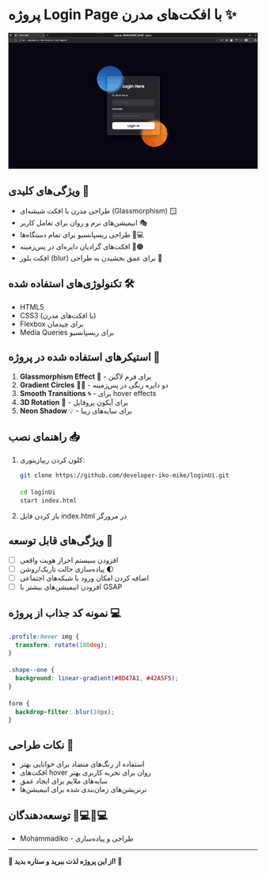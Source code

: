 
# پروژه Login Page با افکت‌های مدرن ✨

<div align="center"> <img src="./assets/preview.gif" alt="preview" /> </div>

## ویژگی‌های کلیدی 🌟

- طراحی مدرن با افکت شیشه‌ای (Glassmorphism) 🪟
- انیمیشن‌های نرم و روان برای تعامل کاربر 🎭
- طراحی ریسپانسیو برای تمام دستگاه‌ها 📱💻
- افکت‌های گرادیان دایره‌ای در پس‌زمینه 🔵🟠
- افکت بلور (blur) برای عمق بخشیدن به طراحی 🔮

## تکنولوژی‌های استفاده شده 🛠️

- HTML5
- CSS3 (با افکت‌های مدرن)
- Flexbox برای چیدمان
- Media Queries برای ریسپانسیو

## استیکرهای استفاده شده در پروژه 🎨

1. **Glassmorphism Effect** 🥃 - برای فرم لاگین
2. **Gradient Circles** 🔴🔵 - دو دایره رنگی در پس‌زمینه
3. **Smooth Transitions** 🌀 - برای hover effects
4. **3D Rotation** 🔄 - برای آیکون پروفایل
5. **Neon Shadow** 💡 - برای سایه‌های زیبا

## راهنمای نصب 📥

1. کلون کردن ریپازیتوری:
   ```bash
   git clone https://github.com/developer-iko-mike/loginUi.git

   cd loginUi
   start index.html
   ```

2. باز کردن فایل index.html در مرورگر

## ویژگی‌های قابل توسعه 🚀

- [ ] افزودن سیستم احراز هویت واقعی
- [ ] پیاده‌سازی حالت تاریک/روشن 🌓
- [ ] اضافه کردن امکان ورود با شبکه‌های اجتماعی
- [ ] افزودن انیمیشن‌های بیشتر با GSAP

## نمونه کد جذاب از پروژه 💻

```css
.profile:hover img {
  transform: rotate(180deg);
}

.shape--one {
  background: linear-gradient(#0D47A1, #42A5F5);
}

form {
  backdrop-filter: blur(10px);
}
```

## نکات طراحی 🎯

- استفاده از رنگ‌های متضاد برای خوانایی بهتر
- افکت‌های hover روان برای تجربه کاربری بهتر
- سایه‌های ملایم برای ایجاد عمق
- ترنزیشن‌های زمان‌بندی شده برای انیمیشن‌ها

## توسعه‌دهندگان 👩💻👨💻

- Mohammadiko - طراحی و پیاده‌سازی

---

**🌟 از این پروژه لذت ببرید و ستاره بدید! 🌟**
